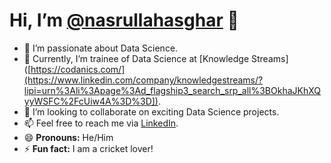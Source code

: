 # Hi, I’m [@nasrullahasghar](https://github.com/nasrullahasghar) 👋

- 👀 I’m passionate about Data Science.
- 🌱 Currently, I’m trainee of Data Science at [Knowledge Streams]([https://codanics.com/](https://www.linkedin.com/company/knowledgestreams/?lipi=urn%3Ali%3Apage%3Ad_flagship3_search_srp_all%3BOkhaJKhXQyyWSFC%2FcUiw4A%3D%3D]).
- 💞️ I’m looking to collaborate on exciting Data Science projects.
- 📫 Feel free to reach me via [LinkedIn](https://www.linkedin.com/in/nasrullah-asghar).
- 😄 **Pronouns:** He/Him
- ⚡ **Fun fact:** I am a cricket lover!

<!---
nasrullahasghar/nasrullahasghar is a ✨ special ✨ repository because its `README.md` (this file) appears on your GitHub profile.
You can click the Preview link to take a look at your changes.
--->
